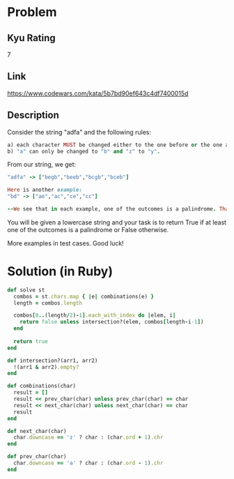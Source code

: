 # Problem

## Kyu Rating

7

## Link

https://www.codewars.com/kata/5b7bd90ef643c4df7400015d

## Description

Consider the string "adfa" and the following rules:

```ruby
a) each character MUST be changed either to the one before or the one after in alphabet. 
b) "a" can only be changed to "b" and "z" to "y". 
```

From our string, we get:

```ruby
"adfa" -> ["begb","beeb","bcgb","bceb"]

Here is another example: 
"bd" -> ["ae","ac","ce","cc"]

--We see that in each example, one of the outcomes is a palindrome. That is, "beeb" and "cc".
```

You will be given a lowercase string and your task is to return True if at least one of the outcomes is a palindrome or False otherwise.

More examples in test cases. Good luck!

# Solution (in Ruby)

```ruby
def solve st
  combos = st.chars.map { |e| combinations(e) }
  length = combos.length

  combos[0..(length/2)-1].each_with_index do |elem, i|
    return false unless intersection?(elem, combos[length-i-1])
  end
  
  return true
end

def intersection?(arr1, arr2)
  !(arr1 & arr2).empty?
end

def combinations(char)
  result = []
  result << prev_char(char) unless prev_char(char) == char
  result << next_char(char) unless next_char(char) == char
  result
end

def next_char(char)
  char.downcase == 'z' ? char : (char.ord + 1).chr
end

def prev_char(char)
  char.downcase == 'a' ? char : (char.ord - 1).chr 
end
```